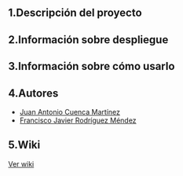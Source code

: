## 1.Descripción del proyecto

## 2.Información sobre despliegue

## 3.Información sobre cómo usarlo

## 4.Autores
* [Juan Antonio Cuenca Martínez](https://github.com/cuenca1805)
* [Francisco Javier Rodríguez Méndez](https://github.com/mendezfr)

## 5.Wiki

[Ver wiki](https://github.com/iesgrancapitan-proyectos/202122asir-junio-IOTMedidorAmbiental-apeflo/wiki)
